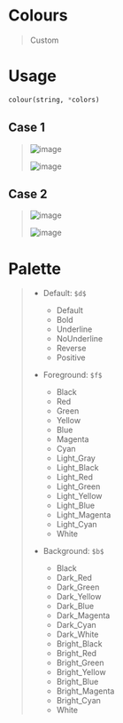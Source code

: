 # Colours

> Custom
> 
# Usage
```python
colour(string, *colors)
```
## Case 1
> ![image](https://github.com/aesthas/Colours/assets/136475210/c5c0fe70-710b-46be-a05e-2218fd63a571)
> 
> ![image](https://github.com/aesthas/Colours/assets/136475210/0f748381-4c2b-4119-889e-44f79d84e839)
>
## Case 2
> ![image](https://github.com/aesthas/Colours/assets/136475210/1a741af9-0875-40b6-8e12-55b40e04f22f)
> 
> ![image](https://github.com/aesthas/Colours/assets/136475210/98308d3a-a2de-45df-979c-0c7bc7e70498)
> 


# Palette

> - Default: `$d$`
>   - Default
>   - Bold
>   - Underline
>   - NoUnderline
>   - Reverse
>   - Positive
> 
> - Foreground: `$f$`
>   - Black
>   - Red
>   - Green
>   - Yellow
>   - Blue
>   - Magenta
>   - Cyan
>   - Light_Gray
>   - Light_Black
>   - Light_Red
>   - Light_Green
>   - Light_Yellow
>   - Light_Blue
>   - Light_Magenta
>   - Light_Cyan
>   - White
>
> - Background: `$b$`
>   - Black
>   - Dark_Red
>   - Dark_Green
>   - Dark_Yellow
>   - Dark_Blue
>   - Dark_Magenta
>   - Dark_Cyan
>   - Dark_White
>   - Bright_Black
>   - Bright_Red
>   - Bright_Green
>   - Bright_Yellow
>   - Bright_Blue
>   - Bright_Magenta
>   - Bright_Cyan
>   - White

